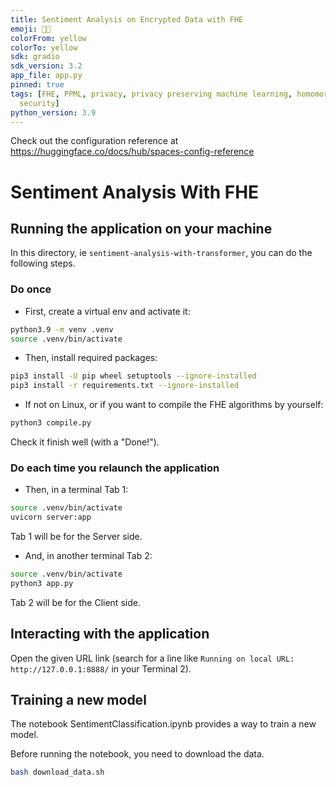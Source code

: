 ```yaml
---
title: Sentiment Analysis on Encrypted Data with FHE
emoji: 🥷💬
colorFrom: yellow
colorTo: yellow
sdk: gradio
sdk_version: 3.2
app_file: app.py
pinned: true
tags: [FHE, PPML, privacy, privacy preserving machine learning, homomorphic encryption,
  security]
python_version: 3.9
---
```


Check out the configuration reference at https://huggingface.co/docs/hub/spaces-config-reference

# Sentiment Analysis With FHE

## Running the application on your machine

In this directory, ie `sentiment-analysis-with-transformer`, you can do the following steps.

### Do once

- First, create a virtual env and activate it:

```bash
python3.9 -m venv .venv
source .venv/bin/activate
```

- Then, install required packages:

```bash
pip3 install -U pip wheel setuptools --ignore-installed
pip3 install -r requirements.txt --ignore-installed
```

- If not on Linux, or if you want to compile the FHE algorithms by yourself:

```bash
python3 compile.py
```

Check it finish well (with a "Done!").

### Do each time you relaunch the application

- Then, in a terminal Tab 1:

```bash
source .venv/bin/activate
uvicorn server:app
```

Tab 1 will be for the Server side.

- And, in another terminal Tab 2:

```bash
source .venv/bin/activate
python3 app.py
```

Tab 2 will be for the Client side.

## Interacting with the application

Open the given URL link (search for a line like `Running on local URL:  http://127.0.0.1:8888/` in your Terminal 2).

## Training a new model

The notebook SentimentClassification.ipynb provides a way to train a new model.

Before running the notebook, you need to download the data.

```bash
bash download_data.sh
```
